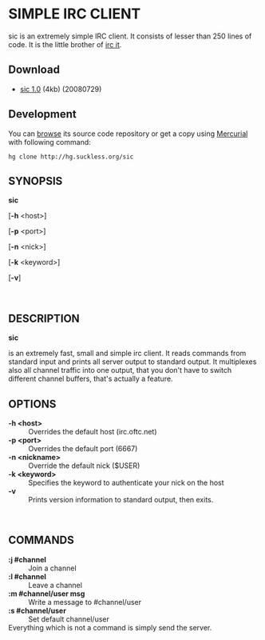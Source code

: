 SIMPLE IRC CLIENT
=================
sic is an extremely simple IRC client. It consists of lesser than 250 lines of code. It is the little brother of [irc it](/programs/ii.html).

Download
--------
* [sic 1.0](http://dl.suckless.org/tools/sic-1.0.tar.gz) (4kb) (20080729)

Development
-----------
You can [browse](http://hg.suckless.org/sic) its source code repository or get a copy using [Mercurial](http://www.selenic.com/mercurial/) with following command:

	hg clone http://hg.suckless.org/sic


<H2>SYNOPSIS</H2>

<B>sic</B>

[<B>-h</B> &lt;host&gt;]

[<B>-p</B> &lt;port&gt;]

[<B>-n</B> &lt;nick&gt;]

[<B>-k</B> &lt;keyword&gt;]

[<B>-v</B>]

<A NAME="lbAD">&nbsp;</A>
<H2>DESCRIPTION</H2>

<B>sic</B>

is an extremely fast, small and simple irc client.  It reads commands from
standard input and prints all server output to standard output. It multiplexes
also all channel traffic into one output, that you don't have to switch
different channel buffers, that's actually a feature.
<A NAME="lbAE">&nbsp;</A>
<H2>OPTIONS</H2>

<DL COMPACT>
<DT><B>-h &lt;host&gt;</B>

<DD>
Overrides the default host (irc.oftc.net)
<DT><B>-p &lt;port&gt;</B>

<DD>
Overrides the default port (6667)
<DT><B>-n &lt;nickname&gt;</B>

<DD>
Override the default nick ($USER)
<DT><B>-k &lt;keyword&gt;</B>

<DD>
Specifies the keyword to authenticate your nick on the host
<DT><B>-v</B>

<DD>
Prints version information to standard output, then exits.
</DL>
<A NAME="lbAF">&nbsp;</A>
<H2>COMMANDS</H2>

<DL COMPACT>
<DT><B>:j #channel</B>

<DD>
Join a channel
<DT><B>:l #channel</B>

<DD>
Leave a channel
<DT><B>:m #channel/user msg</B>

<DD>
Write a message to #channel/user
<DT><B>:s #channel/user</B>

<DD>
Set default channel/user
<DT>Everything which is not a command is simply send the server.<DD>
<P>
</DL>
